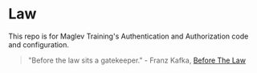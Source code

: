 # Law

This repo is for Maglev Training's Authentication and Authorization code and configuration.

> "Before the law sits a gatekeeper." - Franz Kafka, [Before The Law](https://www.kafka-online.info/before-the-law.html)

